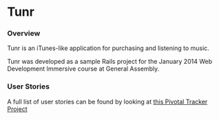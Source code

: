 # Tunr

### Overview

Tunr is an iTunes-like application for purchasing and listening to music. 

Tunr was developed as a sample Rails project for the January 2014 Web Development Immersive course at General Assembly. 

### User Stories

A full list of user stories can be found by looking at [this Pivotal Tracker Project](https://www.pivotaltracker.com/s/projects/1012762)